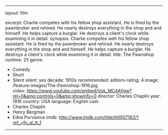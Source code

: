 
---

layout: film

excerpt: Charlie competes with his fellow shop assistant. He is fired by the pawnbroker and rehired. He nearly destroys everything in the shop and and himself. He helps capture a burglar. He destroys a client's clock while examining it in detail.
synopsis: Charlie competes with his fellow shop assistant. He is fired by the pawnbroker and rehired. He nearly destroys everything in the shop and and himself. He helps capture a burglar. He destroys a client's clock while examining it in detail.
title: The Pawnshop
runtime: 25
genre: 
- Comedy
- Short 
- Silent
silent: yes
decade: 1910s
recommended: 
editors-rating: 4
image:  /feature-images/The-Pawnshop-1916.jpg  
video: https://www.youtube.com/embed/Vpk_MC4AYgw?rel=0&amp;controls=0&amp;showinfo=0
director: Charles Chaplin
year: 1916
country: USA
language: English
cast:
- Charles Chaplin
- Henry Bergman
- Edna Purviance
imdb: http://www.imdb.com/title/tt0007162/?ref_=fn_al_tt_1 

---